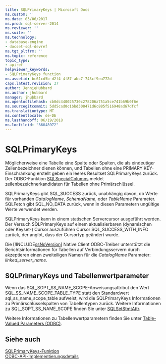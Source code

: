 ```yaml
---
title: SQLPrimaryKeys | Microsoft Docs
ms.custom: ''
ms.date: 03/06/2017
ms.prod: sql-server-2014
ms.reviewer: ''
ms.suite: ''
ms.technology:
- database-engine
- docset-sql-devref
ms.tgt_pltfrm: ''
ms.topic: reference
topic_type:
- apiref
helpviewer_keywords:
- SQLPrimaryKeys function
ms.assetid: bc61cd5b-d2f4-4f87-abc7-743cf9ea772d
caps.latest.revision: 37
author: JennieHubbard
ms.author: jhubbard
manager: jhubbard
ms.openlocfilehash: cb0dc440025730c278206a751a5ce741b69b0f6e
ms.sourcegitcommit: 5dd5cad0c1bbd308471d6c885f516948ad67dfcf
ms.translationtype: MT
ms.contentlocale: de-DE
ms.lasthandoff: 06/19/2018
ms.locfileid: "36048972"
---
```

# <a name="sqlprimarykeys"></a>SQLPrimaryKeys
  Möglicherweise eine Tabelle eine Spalte oder Spalten, die als eindeutiger Zeilenbezeichner dienen können, und Tabellen ohne eine PRIMARY KEY-Einschränkung erstellt geben ein leeres Resultset SQLPrimaryKeys zurück. Der ODBC-Funktion [SQLSpecialColumns](sqlspecialcolumns.md) meldet zeilenbezeichnerkandidaten für Tabellen ohne Primärschlüssel.  
  
 SQLPrimaryKeys gibt SQL_SUCCESS zurück, unabhängig davon, ob Werte für vorhanden *CatalogName*, *SchemaName*, oder *TableName* Parameter. SQLFetch gibt SQL_NO_DATA zurück, wenn in diesen Parametern ungültige Werte verwendet werden.  
  
 SQLPrimaryKeys kann in einem statischen Servercursor ausgeführt werden. Der Versuch SQLPrimaryKeys auf einem aktualisierbaren (dynamischen oder Keyset-) Cursor auszuführen Cursor SQL_SUCCESS_WITH_INFO zurück, der angibt, dass der Cursortyp geändert wurde.  
  
 Die [!INCLUDE[ssNoVersion](../../includes/ssnoversion-md.md)] Native Client ODBC-Treiber unterstützt die Berichtsinformationen für Tabellen auf Verbindungsservern durch akzeptieren einen zweiteiligen Namen für die *CatalogName* Parameter: *linked_server_name*.  
  
## <a name="sqlprimarykeys-and-table-valued-parameters"></a>SQLPrimaryKeys und Tabellenwertparameter  
 Wenn das SQL_SOPT_SS_NAME_SCOPE-Anweisungsattribut den Wert SQL_SS_NAME_SCOPE_TABLE_TYPE statt den Standardwert sql_ss_name_scope_table aufweist, wird die SQLPrimaryKeys Informationen zu Primärschlüsselspalten von Tabellentypen zurück. Weitere Informationen zu SQL_SOPT_SS_NAME_SCOPE finden Sie unter [SQLSetStmtAttr](sqlsetstmtattr.md).  
  
 Weitere Informationen zu Tabellenwertparametern finden Sie unter [Table-Valued Parameters &#40;ODBC&#41;](../native-client-odbc-table-valued-parameters/table-valued-parameters-odbc.md).  
  
## <a name="see-also"></a>Siehe auch  
 [SQLPrimaryKeys-Funktion](http://go.microsoft.com/fwlink/?LinkId=59361)   
 [ODBC-API-Implementierungsdetails](odbc-api-implementation-details.md)  
  
  